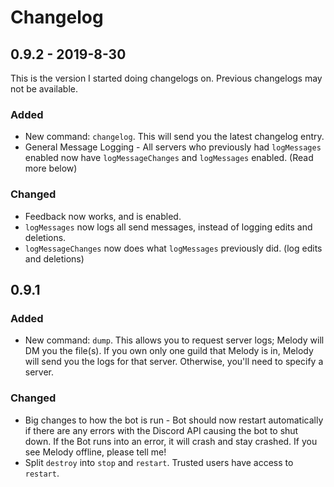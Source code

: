 # Changelog


## 0.9.2 - 2019-8-30
This is the version I started doing changelogs on. Previous changelogs may not be available.
### Added
* New command: `changelog`. This will send you the latest changelog entry.
* General Message Logging - All servers who previously had `logMessages` enabled now have `logMessageChanges` and `logMessages` enabled. (Read more below)
### Changed
* Feedback now works, and is enabled.
* `logMessages` now logs all send messages, instead of logging edits and deletions.
* `logMessageChanges` now does what `logMessages` previously did. (log edits and deletions)


## 0.9.1
### Added
* New command: `dump`. This allows you to request server logs; Melody will DM you the file(s). If you own only one guild that Melody is in, Melody will send you the logs for that server. Otherwise, you'll need to specify a server.
### Changed
* Big changes to how the bot is run - Bot should now restart automatically if there are any errors with the Discord API causing the bot to shut down. If the Bot runs into an error, it will crash and stay crashed. If you see Melody offline, please tell me!
* Split `destroy` into `stop` and `restart`. Trusted users have access to `restart`.
